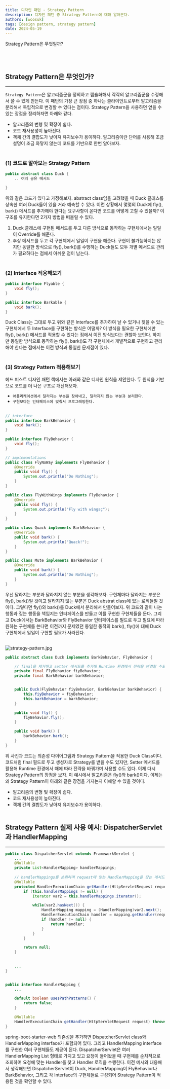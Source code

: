 ```yaml
---
title: 디자인 패턴 - Strategy Pattern
description: 디자인 패턴 중 Strategy Pattern에 대해 알아본다.
authors: [woosuk]
tags: [design pattern, strategy pattern]
date: 2024-05-19
---
```

Strategy Pattern은 무엇일까?
<!-- truncate -->
<br></br>

## Strategy Pattern은 무엇인가?
--- 
`Strategy Pattern`은 알고리즘군을 정의하고 캡슐화해서 각각의 알고리즘군을 수정해서 쓸 수 있게 만든다.
이 패턴의 가장 큰 장점 중 하나는 클라이언트로부터 알고리즘을 분리해서 독립적으로 변경할 수 있다는 점이다.
Strategy Pattern을 사용하면 얻을 수 있는 장점을 정리하자면 아래와 같다.  
- 알고리즘의 변형 및 확장이 쉽다.
- 코드 재사용성이 높아진다.
- 객체 간의 결합도가 낮아져 유지보수가 용이하다.
알고리즘이란 단어를 사용해 조금 설명이 조금 와닿지 않는데 코드를 기반으로 한번 알아보자.
<br></br>  

### (1) 코드로 알아보는 Strategy Pattern
```java
public abstract class Duck {
    .. 여러 공유 메서드

}
```
위와 같은 코드가 있다고 가정해보자. abstract class임을 고려했을 때 Duck 클래스를 상속한 여러 Duck들이 있을 거라 예측할 수 있다. 
이런 상황에서 몇몇의 Duck에 fly(), bark() 메서드를 추가해야 한다는 요구사항이 온다면 코드를 어떻게 고칠 수 있을까? 이 구조를 유지한다면 2가지 방법을 떠올릴 수 있다.
1. Duck 클래스에 구현된 메서드를 두고 다른 방식으로 동작하는 구현체에서는 일일이 Override를 해준다.
2. 추상 메서드를 두고 각 구현체에서 일일이 구현을 해준다.
구현이 불가능하지는 않지만 동일한 방식으로 fly(), bark()를 수행하는 Duck들도 모두 개별 메서드로 관리가 필요하다는 점에서 아쉬운 점이 남는다.
<br></br>

### (2) Interface 적용해보기
```java
public interface Flyable {
    void fly();
}

public interface Barkable {
    void bark();
}
```
Duck Class는 그대로 두고 위와 같은 Interface를 추가하여 날 수 있거나 짖을 수 있는 구현체에서 두 Interface를 구현하는 방식은 어떨까? 
이 방식을 필요한 구현체에만 fly(), bark() 메서드를 적용할 수 있다는 점에서 이전 방식보다는 괜찮아 보인다. 
하지만 동일한 방식으로 동작하는 fly(), bark()도 각 구현체에서 개별적으로 구현하고 관리해야 한다는 점에서는 이전 방식과 동일한 문제점이 있다.
<br></br>

### (3) Strategy Pattern 적용해보기
헤드 퍼스트 디자인 패턴 책에서는 아래와 같은 디자인 원칙을 제안한다. 두 원칙을 기반으로 코드를 더 나은 구조로 개선해보자.
- `애플리케이션에서 달라지는 부분을 찾아내고, 달라지지 않는 부분과 분리한다.`
- `구현보다는 인터페이스에 맞춰서 프로그래밍한다.`
<br></br>

```java
// interface
public interface BarkBehavior {
    void bark();
}

public interface FlyBehavior {
    void fly();
}
```
```java
// implemantations
public class FlyNoWay implements FlyBehavior {
    @Override
    public void fly() {
        System.out.println("Do Nothing");
    }
}

public class FlyWithWings implements FlyBehavior {
    @Override
    public void fly() {
        System.out.println("Fly with wingsç");
    }
}

public class Quack implements BarkBehavior {
    @Override
    public void bark() {
        System.out.println("Quack!");
    }
}

public class Mute implements BarkBehavior {
    @Override
    public void bark() {
        System.out.println("Do Nothing");
    }
}
```
우선 달라지는 부분과 달라지지 않는 부분을 생각해보자. 구현체마다 달라지는 부분은 fly(), bark()일 것이고 달라지지 않는 부분은 Duck abstrat class에 있는 로직들일 것이다. 
그렇다면 fly()와 bark()를 Duck에서 분리해서 만들어보자. 위 코드와 같이 나는 행동과 짖는 행동을 책임지는 인터페이스를 만들고 이를 구현한 구현체들을 둔다. 
그리고 Duck에서는 BarkBehavior와 FlyBehavior 인터페이스를 필드로 두고 필요에 따라 원하는 구현체를 쓴다면 이전까지 문제였던 동일한 동작의 bark(), fly()에 대해 Duck 구현체에서 일일이 구현할 필요가 사라진다.
<br></br>

![strategy-pattern.jpg](img/strategy-pattern.jpg)
```java
public abstract class Duck implements BarkBehavior, FlyBehavior {

    // final을 제거하고 setter 메서드를 추가해 Runtime 환경에서 전략을 변경할 수도 있다.
    private final FlyBehavior fiyBehavior;
    private final BarkBehavior barkBehavior;


    public Duck(FlyBehavior fiyBehavior, BarkBehavior barkBehavior) {
        this.fiyBehavior = fiyBehavior;
        this.barkBehavior = barkBehavior;
    }

    public void fly() {
        fiyBehavior.fly();
    }

    public void bark() {
        barkBehavior.bark();
    }
}
```
위 사진과 코드는 의존성 다이어그램과 Strategy Pattern을 적용한 Duck Class이다.
코드처럼 final 필드로 두고 생성자로 Strategy를 받을 수도 있지만, Setter 메서드를 활용해 Runtime 환경에서 때에 따라 전략을 바꿔가며 사용할 수도 있다.
이제 다시 Strategy Pattern의 장점을 보자. 이 예시에서 알고리즘은 fly()와 bark()이다. 이제는 왜 Strategy Pattern이 아래와 같은 장점을 가지는지 이해할 수 있을 것이다.
- 알고리즘의 변형 및 확장이 쉽다.
- 코드 재사용성이 높아진다.
- 객체 간의 결합도가 낮아져 유지보수가 용이하다.
<br></br>


## Strategy Pattern 실제 사용 예시: DispatcherServlet과 HandlerMapping
---
```java
public class DispatcherServlet extends FrameworkServlet {
    ...
    @Nullable
    private List<HandlerMapping> handlerMappings;
    
    // handlerMappings를 순회하며 request에 맞는 HandlerMapping을 찾는 메서드
    @Nullable
    protected HandlerExecutionChain getHandler(HttpServletRequest request) throws Exception {
        if (this.handlerMappings != null) {
            Iterator var2 = this.handlerMappings.iterator();

            while(var2.hasNext()) {
                HandlerMapping mapping = (HandlerMapping)var2.next();
                HandlerExecutionChain handler = mapping.getHandler(request);
                if (handler != null) {
                    return handler;
                }
            }
        }

        return null;
    }
    
    
    ...
}


public interface HandlerMapping {
    ...

    default boolean usesPathPatterns() {
        return false;
    }

    @Nullable
    HandlerExecutionChain getHandler(HttpServletRequest request) throws Exception;
}
```
spring-boot-starter-web 의존성을 추가하면 DispatcherServlet class와 HandlerMapping interface가 포함되어 있다. 
그리고 HandlerMapping interface를 구현한 여러 구현체들도 제공이 된다. 
DispatcherServlet은 여러 HandlerMapping List 형태로 가지고 있고 요청이 들어왔을 때 구현체를 순차적으로 조회하여 요청에 맞는 Handler를 찾고 Handler 로직을 수행한다. 
이전 예시와 대응해서 생각해보면 DispatcherServlet이 Duck, HandlerMapping이 FlyBehavior나 BarkBehavior, 그리고 각 Interface의 구현체들로 구성되어 Strategy Pattern이 적용된 것을 확인할 수 있다.